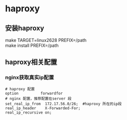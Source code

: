 # haproxy

## 安装haproxy
make TARGET=linux2628 PREFIX=/path  
make install PREFIX=/path  

## haproxy相关配置

### nginx获取真实ip配置
```
# haproxy 配置
option          forwardfor
# nginx 配置，推荐配置在server 段
set_real_ip_from  172.17.56.0/26;  #haproxy 所在的ip段
real_ip_header    X-Forwarded-For;
real_ip_recursive on;
```
